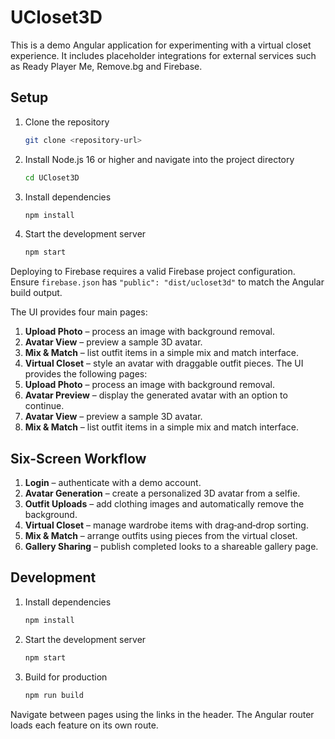 # UCloset3D

This is a demo Angular application for experimenting with a virtual closet experience. It includes placeholder integrations for external services such as Ready Player Me, Remove.bg and Firebase.

## Setup

1. Clone the repository
   ```bash
   git clone <repository-url>
   ```
2. Install Node.js 16 or higher and navigate into the project directory
   ```bash
   cd UCloset3D
   ```
3. Install dependencies
   ```bash
   npm install
   ```
4. Start the development server
   ```bash
   npm start
   ```

Deploying to Firebase requires a valid Firebase project configuration. Ensure `firebase.json` has `"public": "dist/ucloset3d"` to match the Angular build output.


The UI provides four main pages:

1. **Upload Photo** – process an image with background removal.
2. **Avatar View** – preview a sample 3D avatar.
3. **Mix & Match** – list outfit items in a simple mix and match interface.
4. **Virtual Closet** – style an avatar with draggable outfit pieces.
The UI provides the following pages:
1. **Upload Photo** – process an image with background removal.
2. **Avatar Preview** – display the generated avatar with an option to continue.
3. **Avatar View** – preview a sample 3D avatar.
4. **Mix & Match** – list outfit items in a simple mix and match interface.

## Six-Screen Workflow

1. **Login** – authenticate with a demo account.
2. **Avatar Generation** – create a personalized 3D avatar from a selfie.
3. **Outfit Uploads** – add clothing images and automatically remove the background.
4. **Virtual Closet** – manage wardrobe items with drag‑and‑drop sorting.
5. **Mix & Match** – arrange outfits using pieces from the virtual closet.
6. **Gallery Sharing** – publish completed looks to a shareable gallery page.

## Development

1. Install dependencies
   ```bash
   npm install
   ```
2. Start the development server
   ```bash
   npm start
   ```
3. Build for production
   ```bash
   npm run build
   ```

Navigate between pages using the links in the header. The Angular router loads each feature on its own route.

